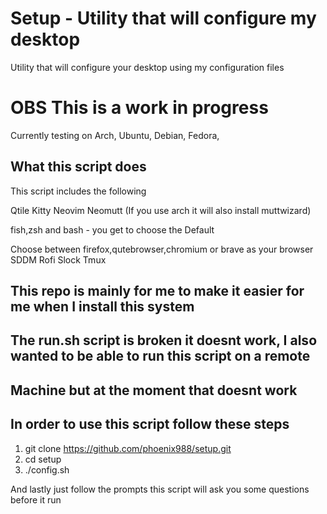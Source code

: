 # Setup - Utility that will configure my desktop

Utility that will configure your desktop using my configuration files

# OBS This is a work in progress
Currently testing on 
Arch, 
Ubuntu,
Debian,
Fedora,

## What this script does

This script includes the following

Qtile
Kitty
Neovim
Neomutt (If you use arch it will also install muttwizard)

fish,zsh and bash - you get to choose the Default

Choose between firefox,qutebrowser,chromium or brave as your browser
SDDM
Rofi
Slock
Tmux


## This repo is mainly for me to make it easier for me when I install this system

## The run.sh script is broken it doesnt work, I also wanted to be able to run this script on a remote 
## Machine but at the moment that doesnt work


## In order to use this script follow these steps

1. git clone https://github.com/phoenix988/setup.git 
2. cd setup
3. ./config.sh


And lastly just follow the prompts this script will ask you some questions before it run


